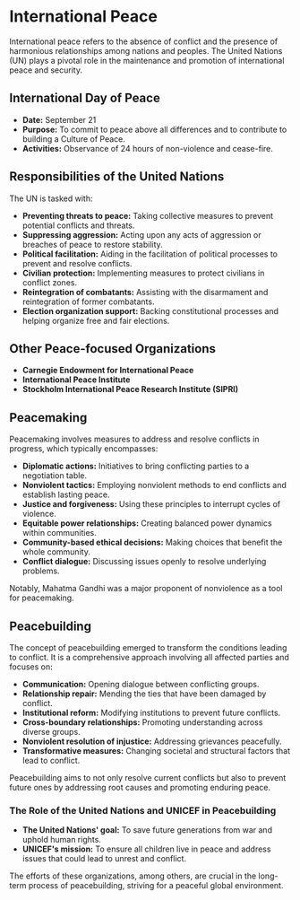 # International Peace

International peace refers to the absence of conflict and the presence of harmonious relationships among nations and peoples. The United Nations (UN) plays a pivotal role in the maintenance and promotion of international peace and security.

## International Day of Peace

- **Date:** September 21
- **Purpose:** To commit to peace above all differences and to contribute to building a Culture of Peace.
- **Activities:** Observance of 24 hours of non-violence and cease-fire.

## Responsibilities of the United Nations

The UN is tasked with:

- **Preventing threats to peace:** Taking collective measures to prevent potential conflicts and threats.
- **Suppressing aggression:** Acting upon any acts of aggression or breaches of peace to restore stability.
- **Political facilitation:** Aiding in the facilitation of political processes to prevent and resolve conflicts.
- **Civilian protection:** Implementing measures to protect civilians in conflict zones.
- **Reintegration of combatants:** Assisting with the disarmament and reintegration of former combatants.
- **Election organization support:** Backing constitutional processes and helping organize free and fair elections.

## Other Peace-focused Organizations

- **Carnegie Endowment for International Peace**
- **International Peace Institute**
- **Stockholm International Peace Research Institute (SIPRI)**

## Peacemaking

Peacemaking involves measures to address and resolve conflicts in progress, which typically encompasses:

- **Diplomatic actions:** Initiatives to bring conflicting parties to a negotiation table.
- **Nonviolent tactics:** Employing nonviolent methods to end conflicts and establish lasting peace.
- **Justice and forgiveness:** Using these principles to interrupt cycles of violence.
- **Equitable power relationships:** Creating balanced power dynamics within communities.
- **Community-based ethical decisions:** Making choices that benefit the whole community.
- **Conflict dialogue:** Discussing issues openly to resolve underlying problems.

Notably, Mahatma Gandhi was a major proponent of nonviolence as a tool for peacemaking.

## Peacebuilding

The concept of peacebuilding emerged to transform the conditions leading to conflict. It is a comprehensive approach involving all affected parties and focuses on:

- **Communication:** Opening dialogue between conflicting groups.
- **Relationship repair:** Mending the ties that have been damaged by conflict.
- **Institutional reform:** Modifying institutions to prevent future conflicts.
- **Cross-boundary relationships:** Promoting understanding across diverse groups.
- **Nonviolent resolution of injustice:** Addressing grievances peacefully.
- **Transformative measures:** Changing societal and structural factors that lead to conflict.

Peacebuilding aims to not only resolve current conflicts but also to prevent future ones by addressing root causes and promoting enduring peace.

### The Role of the United Nations and UNICEF in Peacebuilding

- **The United Nations' goal:** To save future generations from war and uphold human rights.
- **UNICEF's mission:** To ensure all children live in peace and address issues that could lead to unrest and conflict.

The efforts of these organizations, among others, are crucial in the long-term process of peacebuilding, striving for a peaceful global environment.

